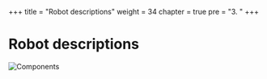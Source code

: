 +++
title = "Robot descriptions"
weight = 34
chapter = true
pre = "3. "
+++

# Robot descriptions

![Components](/slides/components.png)
